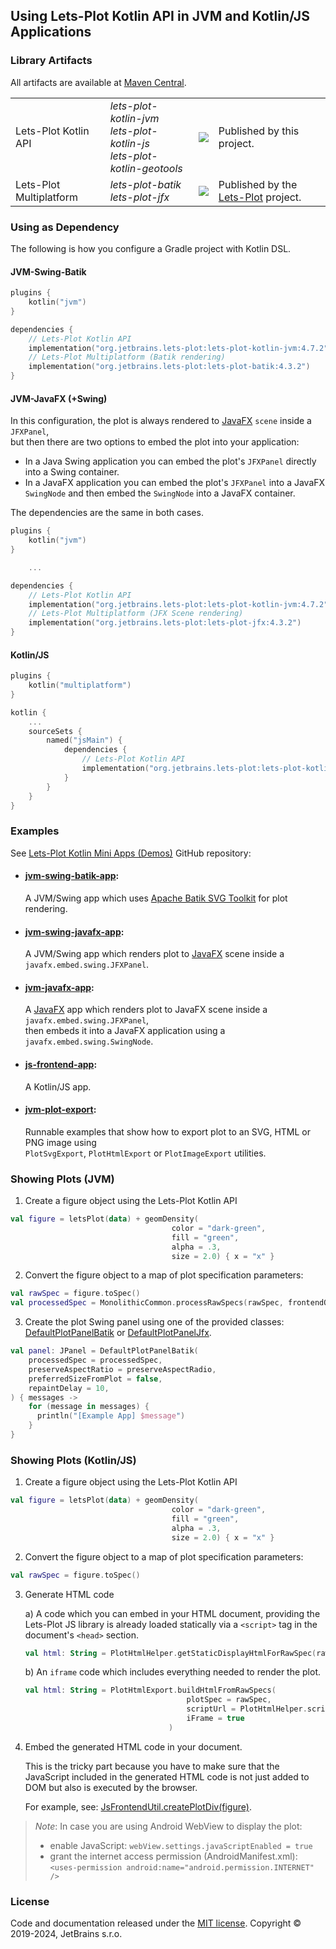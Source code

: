 ## Using Lets-Plot Kotlin API in JVM and Kotlin/JS Applications

<a id="artifacts"></a>
### Library Artifacts

All artifacts are available at [Maven Central](https://search.maven.org/search?q=lets-plot).

<table>
    <tr>
        <td>Lets-Plot Kotlin API</td>
        <td>
            <i>lets-plot-kotlin-jvm</i><br>
            <i>lets-plot-kotlin-js</i><br>
            <i>lets-plot-kotlin-geotools</i>
        </td>
        <td>
            <a href="https://search.maven.org/search?q=lets-plot"/>
            <img src="https://img.shields.io/maven-central/v/org.jetbrains.lets-plot/lets-plot-kotlin?color=blue&label=Maven%20Central"/>
        </td>
        <td>
            Published by this project.
        </td>
    </tr>
    <tr>
        <td>Lets-Plot Multiplatform</td>
        <td>
            <i>lets-plot-batik</i><br>
            <i>lets-plot-jfx</i><br>
        </td>
        <td>
            <a href="https://search.maven.org/search?q=lets-plot"/>
            <img src="https://img.shields.io/maven-central/v/org.jetbrains.lets-plot/lets-plot-common?color=blue&label=Maven%20Central"/>
        </td>
        <td>
            Published by the <a href="https://github.com/JetBrains/lets-plot">Lets-Plot</a> project.
        </td>
    </tr>
</table>

<a id="dependencies"></a>
### Using as Dependency

The following is how you configure a Gradle project with Kotlin DSL.

<a id="deps-swing-batik"></a>
#### JVM-Swing-Batik

```Kotlin
plugins {
    kotlin("jvm")
}

dependencies {
    // Lets-Plot Kotlin API 
    implementation("org.jetbrains.lets-plot:lets-plot-kotlin-jvm:4.7.2")
    // Lets-Plot Multiplatform (Batik rendering)
    implementation("org.jetbrains.lets-plot:lets-plot-batik:4.3.2")
}
```

<a id="deps-jfx"></a>
#### JVM-JavaFX (+Swing)
In this configuration, the plot is always rendered to [JavaFX](https://en.wikipedia.org/wiki/JavaFX) `scene` inside a `JFXPanel`, \
but then there are two options to embed the plot into your application:
- In a Java Swing application you can embed the plot's `JFXPanel` directly into a Swing container.
- In a JavaFX application you can embed the plot's `JFXPanel` into a JavaFX `SwingNode` and then embed the `SwingNode` into a JavaFX container.
                                                                                              
The dependencies are the same in both cases.
```Kotlin
plugins {
    kotlin("jvm")
}

    ...

dependencies {
    // Lets-Plot Kotlin API 
    implementation("org.jetbrains.lets-plot:lets-plot-kotlin-jvm:4.7.2")
    // Lets-Plot Multiplatform (JFX Scene rendering)
    implementation("org.jetbrains.lets-plot:lets-plot-jfx:4.3.2")
}
```

<a id="deps-kotlin-js"></a>
#### Kotlin/JS

```Kotlin
plugins {
    kotlin("multiplatform")
}

kotlin {
    ...
    sourceSets {
        named("jsMain") {
            dependencies {
                // Lets-Plot Kotlin API 
                implementation("org.jetbrains.lets-plot:lets-plot-kotlin-js:4.7.2")
            }
        }
    }
}
```


<a id="examples"></a>
### Examples

See [Lets-Plot Kotlin Mini Apps (Demos)](https://github.com/alshan/lets-plot-mini-apps) GitHub repository:

- #### [jvm-swing-batik-app](https://github.com/alshan/lets-plot-mini-apps/blob/main/jvm-swing-batik-app/src/main/kotlin/Main.kt):
  A JVM/Swing app which uses [Apache Batik SVG Toolkit](https://xmlgraphics.apache.org/batik/) for plot rendering.

- #### [jvm-swing-javafx-app](https://github.com/alshan/lets-plot-mini-apps/blob/main/jvm-swing-javafx-app/src/main/kotlin/Main.kt):
  A JVM/Swing app which renders plot to  [JavaFX](https://en.wikipedia.org/wiki/JavaFX) scene inside a `javafx.embed.swing.JFXPanel`.

- #### [jvm-javafx-app](https://github.com/alshan/lets-plot-mini-apps/tree/main/jvm-javafx-app):
  A [JavaFX](https://en.wikipedia.org/wiki/JavaFX) app which renders plot to JavaFX scene inside a `javafx.embed.swing.JFXPanel`, \
  then embeds it into a JavaFX application using a `javafx.embed.swing.SwingNode`.

- #### [js-frontend-app](https://github.com/alshan/lets-plot-mini-apps/tree/main/js-frontend-app):
  A Kotlin/JS app.

- #### [jvm-plot-export](https://github.com/alshan/lets-plot-mini-apps/tree/main/jvm-plot-export/src/main/kotlin):
  Runnable examples that show how to export plot to an SVG, HTML or PNG image using  
  `PlotSvgExport`, `PlotHtmlExport` or `PlotImageExport` utilities.


<a id="showing-plots-jvm"></a>
### Showing Plots (JVM)
                        
1. Create a figure object using the Lets-Plot Kotlin API

```kotlin
val figure = letsPlot(data) + geomDensity(
                                    color = "dark-green",
                                    fill = "green",
                                    alpha = .3,
                                    size = 2.0) { x = "x" }
```

2. Convert the figure object to a map of plot specification parameters:

```kotlin
val rawSpec = figure.toSpec()
val processedSpec = MonolithicCommon.processRawSpecs(rawSpec, frontendOnly = false)
```
                            
3. Create the plot Swing panel using one of the provided classes: [DefaultPlotPanelBatik](https://github.com/JetBrains/lets-plot/blob/master/vis-swing-batik/src/jvmMain/kotlin/jetbrains/datalore/vis/swing/batik/DefaultPlotPanelBatik.kt)
   or  [DefaultPlotPanelJfx](https://github.com/JetBrains/lets-plot/blob/master/vis-swing-jfx/src/jvmMain/kotlin/jetbrains/datalore/vis/swing/jfx/DefaultPlotPanelJfx.kt).
         
```kotlin
val panel: JPanel = DefaultPlotPanelBatik(
    processedSpec = processedSpec,
    preserveAspectRatio = preserveAspectRadio,
    preferredSizeFromPlot = false,
    repaintDelay = 10,
) { messages ->
    for (message in messages) {
      println("[Example App] $message")
    }
}
```


<a id="showing-plots-js"></a>
### Showing Plots (Kotlin/JS)

1. Create a figure object using the Lets-Plot Kotlin API

```kotlin
val figure = letsPlot(data) + geomDensity(
                                    color = "dark-green",
                                    fill = "green",
                                    alpha = .3,
                                    size = 2.0) { x = "x" }
```

2. Convert the figure object to a map of plot specification parameters:

```kotlin
val rawSpec = figure.toSpec()
```
      
3. Generate HTML code

    a) A code which you can embed in your HTML document, providing the Lets-Plot JS library is already loaded statically via a `<script>` tag in the document's `<head>` section.  
    ```kotlin
    val html: String = PlotHtmlHelper.getStaticDisplayHtmlForRawSpec(rawSpec)
    ```                  

    b) An `iframe` code which includes everything needed to render the plot.  
    ```kotlin
    val html: String = PlotHtmlExport.buildHtmlFromRawSpecs(
                                        plotSpec = rawSpec,
                                        scriptUrl = PlotHtmlHelper.scriptUrl(version="4.3.2"),
                                        iFrame = true    
                                    )
    ```
            
4. Embed the generated HTML code in your document.
    
    This is the tricky part because you have to make sure that the JavaScript included in the generated HTML code is not just added to DOM but also is executed by the browser. 
    
    For example, see: [JsFrontendUtil.createPlotDiv(figure)](https://github.com/JetBrains/lets-plot-kotlin/blob/ba7df25c6eed4cb4f4c3806e42dc0f818f759b6f/plot-api/src/jsMain/kotlin/org/jetbrains/letsPlot/frontend/JsFrontendUtil.kt#LL16C15-L16C15).


> *Note*: In case you are using Android WebView to display the plot:
>   - enable JavaScript: `webView.settings.javaScriptEnabled = true` 
>   - grant the internet access permission (AndroidManifest.xml): `<uses-permission android:name="android.permission.INTERNET" />`



### License

Code and documentation released under the [MIT license](https://github.com/JetBrains/lets-plot-kotlin/blob/master/LICENSE).
Copyright © 2019-2024, JetBrains s.r.o.
